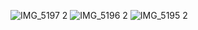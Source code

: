 ![IMG_5197 2](https://github.com/user-attachments/assets/b48a5773-c5a8-4ffa-97ca-f00de32dcb02)
![IMG_5196 2](https://github.com/user-attachments/assets/c72b8c33-cb68-4064-911c-0851f746bd49)
![IMG_5195 2](https://github.com/user-attachments/assets/5ca5e67a-2ad3-4424-a396-d68ce99e46af)
